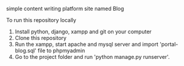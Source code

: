 simple content writing platform site named Blog

To run this repository locally

1. Install python, django, xampp and git on your computer
2. Clone this repository
3. Run the xampp, start apache and mysql server and import 'portal-blog.sql' file to phpmyadmin
4. Go to the project folder and run 'python manage.py runserver'.

